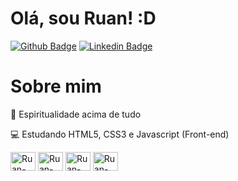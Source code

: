 # Olá, sou Ruan! :D

[![Github Badge](https://img.shields.io/badge/-Github-000?style=flat-square&logo=Github&logoColor=white&link=https://github.com/RSG27)](https://github.com/RSG27)
[![Linkedin Badge](https://img.shields.io/badge/-LinkedIn-blue?style=flat-square&logo=Linkedin&logoColor=white&link=https://www.linkedin.com/in/ruan-silva-gaspar-a13a89226/)](https://www.linkedin.com/in/ruan-silva-gaspar-a13a89226/)

# Sobre mim

🙏 Espiritualidade acima de tudo

💻 Estudando HTML5, CSS3 e Javascript (Front-end)
<br>

<div style: "dipslay: inline-block;">
<img align="center" alt="Ruan-HTML" height="30" width="40" src="https://cdn.jsdelivr.net/gh/devicons/devicon/icons/html5/html5-original.svg" />
<img align="center" alt="Ruan-CSS" height="30" width="40" src="https://cdn.jsdelivr.net/gh/devicons/devicon/icons/css3/css3-original.svg" />
<img align="center" alt="Ruan-CSS" height="30" width="40" src="https://cdn.jsdelivr.net/gh/devicons/devicon/icons/javascript/javascript-plain.svg" />
<img align="center" alt="Ruan-CSS" height="30" width="40" src="https://cdn.jsdelivr.net/gh/devicons/devicon/icons/git/git-original.svg" />
</div>


